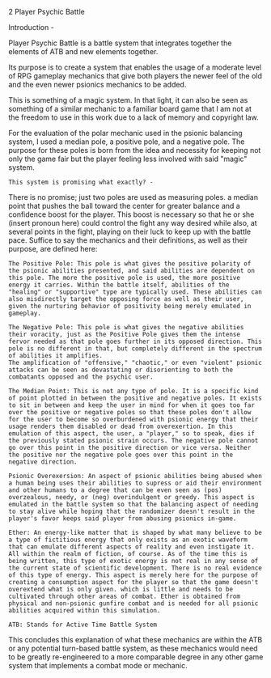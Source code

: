 2 Player Psychic Battle

Introduction -

Player Psychic Battle is a battle system that
integrates together the elements of ATB and new elements
together.

Its purpose is to create a system that enables the usage of
a moderate level of RPG gameplay mechanics that give both players
the newer feel of the old and the even newer psionics mechanics to be added.

This is something of a magic system. In that light, it can
also be seen as something of a similar mechanic to a familiar board game that I am not at the freedom to use in this work due to a lack of memory and copyright law.

For the evaluation of the polar mechanic used in the psionic
balancing system, I used a median pole, a positive pole, and a negative pole. The purpose for these poles is born from the idea
and necessity for keeping not only the game fair but the player
feeling less involved with said "magic" system.

    This system is promising what exactly? -

There is no promise; just two poles are used as measuring poles.
a median point that pushes the ball toward the center for greater balance and a confidence boost for the player. This boost is necessary so that he or she (insert pronoun here) could control the fight any way desired while also, at several points in the fight, playing on their luck to keep up with the battle pace. Suffice to say the mechanics and their definitions, as well as their purpose, are defined here:

    The Positive Pole: This pole is what gives the positive polarity of the psionic abilities presented, and said abilities are dependent on this pole. The more the positive pole is used, the more positive energy it carries. Within the battle itself, abilities of the "healing" or "supportive" type are typically used. These abilities can also misdirectly target the opposing force as well as their user, given the nurturing behavior of positivity being merely emulated in gameplay.

    The Negative Pole: This pole is what gives the negative abilities their voracity, just as the Positive Pole gives them the intense fervor needed as that pole goes further in its opposed direction. This pole is no different in that, but completely different in the spectrum of abilities it amplifies.
    The amplification of "offensive," "chaotic," or even "violent" psionic attacks can be seen as devastating or disorienting to both the combatants opposed and the psychic user.

    The Median Point: This is not any type of pole. It is a specific kind of point plotted in between the positive and negative poles. It exists to sit in between and keep the user in mind for when it goes too far over the positive or negative poles so that these poles don't allow for the user to become so overburdened with psionic energy that their usage renders them disabled or dead from overexertion. In this emulation of this aspect, the user, a "player," so to speak, dies if the previously stated psionic strain occurs. The negative pole cannot go over this point in the positive direction or vice versa. Neither the positive nor the negative pole goes over this point in the negative direction.

    Psionic Overexersion: An aspect of psionic abilities being abused when a human being uses their abilities to supress or aid their environment and other humans to a degree that can be even seen as (pos) overzealous, needy, or (neg) overindulgent or greedy. This aspect is emulated in the battle system so that the balancing aspect of needing to stay alive while hoping that the randomizer doesn't result in the player's favor keeps said player from abusing psionics in-game.

    Ether: An energy-like matter that is shaped by what many believe to be a type of fictitious energy that only exists as an exotic waveform that can emulate different aspects of reality and even instigate it. All within the realm of fiction, of course. As of the time this is being written, this type of exotic energy is not real in any sense of the current state of scientific development. There is no real evidence of this type of energy. This aspect is merely here for the purpose of creating a consumption aspect for the player so that the game doesn't overextend what is only given. which is little and needs to be cultivated through other areas of combat. Ether is obtained from physical and non-psionic gunfire combat and is needed for all psionic abilities acquired within this simulation.
    
    ATB: Stands for Active Time Battle System

This concludes this explanation of what these mechanics are within the ATB or any potential turn-based battle system, as these mechanics would need to be greatly re-engineered to a more comparable degree in any other game system that implements a combat mode or mechanic.
